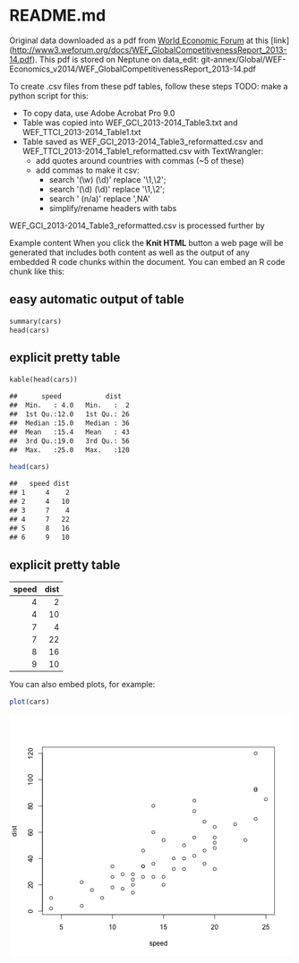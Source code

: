 README.md
========================================================

Original data downloaded as a pdf from [World Economic Forum](http://www.weforum.org/issues/global-competitiveness) at this [link] (http://www3.weforum.org/docs/WEF_GlobalCompetitivenessReport_2013-14.pdf). This pdf is stored on Neptune on data_edit: git-annex/Global/WEF-Economics_v2014/WEF_GlobalCompetitivenessReport_2013-14.pdf

To create .csv files from these pdf tables, follow these steps 
TODO: make a python script for this:

* To copy data, use Adobe Acrobat Pro 9.0 
* Table was copied into WEF_GCI_2013-2014_Table3.txt and WEF_TTCI_2013-2014_Table1.txt 
* Table saved as WEF_GCI_2013-2014_Table3_reformatted.csv and WEF_TTCI_2013-2014_Table1_reformatted.csv with TextWrangler: 
  + add quotes around countries with commas (~5 of these) 
  + add commas to make it csv: 
    - search '(\w) (\d)' replace '\1,\2'; 
    - search '(\d) (\d)' replace '\1,\2'; 
    - search ' (n\/a)' replace ',NA' 
    - simplify/rename headers with tabs

WEF_GCI_2013-2014_Table3_reformatted.csv is processed further by 


Example content
When you click the **Knit HTML** button a web page will be generated that includes both content as well as the output of any embedded R code chunks within the document. You can embed an R code chunk like this:


## easy automatic output of table
```{r}
summary(cars)
head(cars)
```

## explicit pretty table
```{r, echo=FALSE, results='asis'}
kable(head(cars))
```

```
##      speed           dist    
##  Min.   : 4.0   Min.   :  2  
##  1st Qu.:12.0   1st Qu.: 26  
##  Median :15.0   Median : 36  
##  Mean   :15.4   Mean   : 43  
##  3rd Qu.:19.0   3rd Qu.: 56  
##  Max.   :25.0   Max.   :120
```

```r
head(cars)
```

```
##   speed dist
## 1     4    2
## 2     4   10
## 3     7    4
## 4     7   22
## 5     8   16
## 6     9   10
```


## explicit pretty table
|  speed|  dist|
|------:|-----:|
|      4|     2|
|      4|    10|
|      7|     4|
|      7|    22|
|      8|    16|
|      9|    10|



You can also embed plots, for example:


```r
plot(cars)
```

![plot of chunk unnamed-chunk-3](figure/unnamed-chunk-3.png) 


